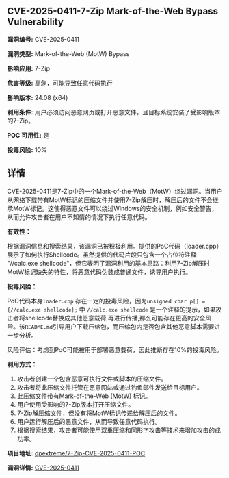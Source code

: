 ## CVE-2025-0411-7-Zip Mark-of-the-Web Bypass Vulnerability

**漏洞编号:** CVE-2025-0411

**漏洞类型:** Mark-of-the-Web (MotW) Bypass

**影响应用:** 7-Zip

**危害等级:** 高危，可能导致任意代码执行

**影响版本:** 24.08 (x64)

**利用条件:** 用户必须访问恶意网页或打开恶意文件，且目标系统安装了受影响版本的7-Zip。

**POC 可用性:** 是

**投毒风险:** 10%

## 详情

CVE-2025-0411是7-Zip中的一个Mark-of-the-Web（MotW）绕过漏洞。当用户从网络下载带有MotW标记的压缩文件并使用7-Zip解压时，解压后的文件不会继承MotW标记。这使得恶意文件可以绕过Windows的安全机制，例如安全警告，从而允许攻击者在用户不知情的情况下执行任意代码。

**有效性：**

根据漏洞信息和搜索结果，该漏洞已被积极利用。提供的PoC代码（loader.cpp）展示了如何执行Shellcode。虽然提供的代码片段只包含一个占位符注释 "//calc.exe shellcode"，但它表明了漏洞利用的基本思路：利用7-Zip解压时MotW标记缺失的特性，将恶意代码伪装成普通文件，诱导用户执行。

**投毒风险：**

PoC代码本身`loader.cpp` 存在一定的投毒风险，因为`unsigned char p[] = {//calc.exe shellcode};` 中 `//calc.exe shellcode` 是一个注释的提示，如果攻击者将shellcode替换成其他恶意载荷,再进行传播,那么可能存在更高的安全风险。该`README.md`引导用户下载压缩包，而压缩包内是否包含其他恶意脚本需要进一步分析。

风险评估：考虑到PoC可能被用于部署恶意载荷，因此推断存在10%的投毒风险。

**利用方式：**

1.  攻击者创建一个包含恶意可执行文件或脚本的压缩文件。
2.  攻击者将此压缩文件托管在恶意网站或通过钓鱼邮件发送给目标用户。
3.  此压缩文件带有Mark-of-the-Web (MotW) 标记。
4.  用户使用受影响的7-Zip版本打开压缩文件。
5.  7-Zip解压缩文件，但没有将MotW标记传递给解压后的文件。
6.  用户运行解压后的恶意文件，从而导致任意代码执行。
7.  根据搜索结果，攻击者可能使用双重压缩和同形字攻击等技术来增加攻击的成功率。


**项目地址:** [dpextreme/7-Zip-CVE-2025-0411-POC](https://github.com/dpextreme/7-Zip-CVE-2025-0411-POC)

**漏洞详情:** [CVE-2025-0411](https://nvd.nist.gov/vuln/detail/CVE-2025-0411)